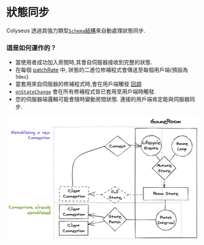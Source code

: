 # 狀態同步

Colyseus 透過其強力類型[`Schema`結構](/state/schema/)來自動處理狀態同步.

### 這是如何運作的？

- 當使用者成功加入房間時,其會自伺服器接收到完整的狀態.
- 在每個 [patchRate](/server/room/#patchrate-number) 中, 狀態的二進位修補程式會傳送至每個用戶端(預設為 `50ms`)
- 當套用來自伺服器的修補程式時,會在用戶端觸發 [回調](/state/schema/#callbacks)
- [`onStateChange`](/client/room/#onstatechange) 會在所有修補程式皆已套用至用戶端時觸發.
- 您的伺服器端邏輯可能會隨時變動房間狀態. 連接的用戶端肯定能與伺服器同步.

![狀態同步圖表](state-sync.png)
